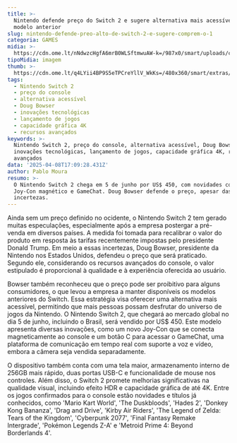 ```yaml
---
title: >-
  Nintendo defende preço do Switch 2 e sugere alternativa mais acessível com o
  modelo anterior
slug: nintendo-defende-preo-alto-de-switch-2-e-sugere-comprem-o-1
categoria: GAMES
midia: >-
  https://cdn.ome.lt/nNdwzcHgfA6mrB0WLSftmwuAW-k=/987x0/smart/uploads/conteudo/fotos/OMELETE_CAPA_-_2025-04-08T135437.396.png
tipoMidia: imagem
thumb: >-
  https://cdn.ome.lt/q4LYii4BP9S5eTPCreYllV_WkKs=/480x360/smart/extras/conteudos/omelete_THUMB_-_2025-04-08T135425.484.png
tags:
  - Nintendo Switch 2
  - preço do console
  - alternativa acessível
  - Doug Bowser
  - inovações tecnológicas
  - lançamento de jogos
  - capacidade gráfica 4K
  - recursos avançados
keywords: >-
  Nintendo Switch 2, preço do console, alternativa acessível, Doug Bowser,
  inovações tecnológicas, lançamento de jogos, capacidade gráfica 4K, recursos
  avançados
data: '2025-04-08T17:09:28.431Z'
author: Pablo Moura
resumo: >-
  O Nintendo Switch 2 chega em 5 de junho por US$ 450, com novidades como
  Joy-Con magnético e GameChat. Doug Bowser defende o preço, apesar das
  incertezas.
---
```


Ainda sem um preço definido no ocidente, o Nintendo Switch 2 tem gerado muitas especulações, especialmente após a empresa postergar a pré-venda em diversos países. A medida foi tomada para recalibrar o valor do produto em resposta às tarifas recentemente impostas pelo presidente Donald Trump. Em meio a essas incertezas, Doug Bowser, presidente da Nintendo nos Estados Unidos, defendeu o preço que será praticado. Segundo ele, considerando os recursos avançados do console, o valor estipulado é proporcional à qualidade e à experiência oferecida ao usuário.

Bowser também reconheceu que o preço pode ser proibitivo para alguns consumidores, o que levou a empresa a manter disponíveis os modelos anteriores do Switch. Essa estratégia visa oferecer uma alternativa mais acessível, permitindo que mais pessoas possam desfrutar do universo de jogos da Nintendo. O Nintendo Switch 2, que chegará ao mercado global no dia 5 de junho, incluindo o Brasil, será vendido por US$ 450. Este modelo apresenta diversas inovações, como um novo Joy-Con que se conecta magneticamente ao console e um botão C para acessar o GameChat, uma plataforma de comunicação em tempo real com suporte a voz e vídeo, embora a câmera seja vendida separadamente.

O dispositivo também conta com uma tela maior, armazenamento interno de 256GB mais rápido, duas portas USB-C e funcionalidade de mouse nos controles. Além disso, o Switch 2 promete melhorias significativas na qualidade visual, incluindo efeito HDR e capacidade gráfica de até 4K. Entre os jogos confirmados para o console estão novidades e títulos já conhecidos, como 'Mario Kart World', 'The Duskbloods', 'Hades 2', 'Donkey Kong Bananza', 'Drag and Drive', 'Kirby Air Riders', 'The Legend of Zelda: Tears of the Kingdom', 'Cyberpunk 2077', 'Final Fantasy Remake Intergrade', 'Pokémon Legends Z-A' e 'Metroid Prime 4: Beyond Borderlands 4'.
